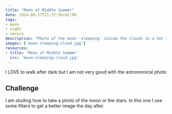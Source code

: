 ```yaml
---
title: "Moon of Middle Summer"
date: 2024-08-17T21:37:56+02:00
tags:
- moon
- night
- venice
description: "Photo of the moon 'sleeping' inside the clouds in a hot summer night in Venice"
images: ['moon-sleeping-cloud.jpg']
resources:
- title: 'Moon of Middle Summer'
  src: 'moon-sleeping-cloud.jpg'
---
```


I LOVE to walk after dark but I am not very good with the astronomical photo

## Challenge
I am studing how to take a photo of the moon or the stars. 
In this one I use some filters to get a better image the day after.
